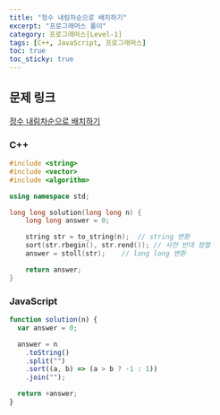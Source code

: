 ```yaml
---
title: "정수 내림차순으로 배치하기"
excerpt: "프로그래머스 풀이"
category: 프로그래머스[Level-1]
tags: [C++, JavaScript, 프로그래머스]
toc: true
toc_sticky: true
---
```


## 문제 링크

[정수 내림차순으로 배치하기](https://programmers.co.kr/learn/courses/30/lessons/12933)

### C++

```cpp
#include <string>
#include <vector>
#include <algorithm>

using namespace std;

long long solution(long long n) {
    long long answer = 0;

    string str = to_string(n);  // string 변환
    sort(str.rbegin(), str.rend()); // 사전 반대 정렬
    answer = stoll(str);    // long long 변환

    return answer;
}
```

### JavaScript

```js
function solution(n) {
  var answer = 0;

  answer = n
    .toString()
    .split("")
    .sort((a, b) => (a > b ? -1 : 1))
    .join("");

  return +answer;
}
```
